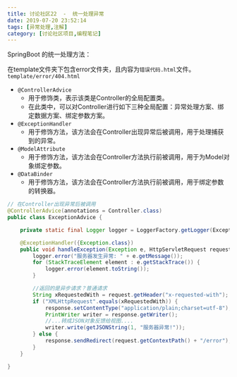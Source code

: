 ```yaml
---
title: 讨论社区22  -  统一处理异常
date: 2019-07-20 23:52:14
tags: [异常处理,注解]
category: [讨论社区项目,编程笔记]
---
```


SpringBoot 的统一处理方法：

在template文件夹下包含error文件夹，且内容为`错误代码.html`文件。 `template/error/404.html`

- `@ControllerAdvice`
  - 用于修饰类，表示该类是Controller的全局配置类。
  - 在此类中，可以对Controller进行如下三种全局配置：异常处理方案、绑定数据方案、绑定参数方案。
- `@ExceptionHandler`
  - 用于修饰方法，该方法会在Controller出现异常后被调用，用于处理捕获到的异常。
- `@ModelAttribute`
  - 用于修饰方法，该方法会在Controller方法执行前被调用，用于为Model对象绑定参数。
- `@DataBinder`
  - 用于修饰方法，该方法会在Controller方法执行前被调用，用于绑定参数的转换器。

```java
// 在Controller出现异常后被调用
@ControllerAdvice(annotations = Controller.class)
public class ExceptionAdvice {

    private static final Logger logger = LoggerFactory.getLogger(ExceptionAdvice.class);

    @ExceptionHandler({Exception.class})
    public void handleException(Exception e, HttpServletRequest request, HttpServletResponse response) throws IOException {
        logger.error("服务器发生异常: " + e.getMessage());
        for (StackTraceElement element : e.getStackTrace()) {
            logger.error(element.toString());
        }

        //返回的是异步请求？普通请求
        String xRequestedWith = request.getHeader("x-requested-with"); 
        if ("XMLHttpRequest".equals(xRequestedWith)) {
            response.setContentType("application/plain;charset=utf-8");
            PrintWriter writer = response.getWriter();
            //...转成JSON对象反馈给视图....
            writer.write(getJSONString(1, "服务器异常!"));
        } else {
            response.sendRedirect(request.getContextPath() + "/error");
        }
    }

}
```

